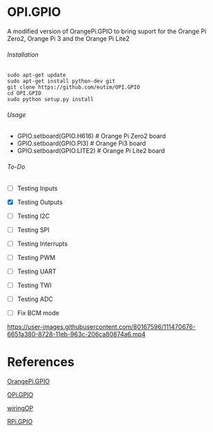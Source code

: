 # OPI.GPIO
A modified version of OrangePi.GPIO to bring suport for the Orange Pi Zero2, Orange Pi 3 and the Orange Pi Lite2

###### Installation 

```
sudo apt-get update
sudo apt-get install python-dev git
git clone https://github.com/eutim/OPI.GPIO
cd OPI.GPIO
sudo python setup.py install
```
###### Usage
* GPIO.setboard(GPIO.H616) # Orange Pi Zero2 board
* GPIO.setboard(GPIO.PI3) # Orange Pi3 board
* GPIO.setboard(GPIO.LITE2) # Orange Pi Lite2 board

###### To-Do

- [ ] Testing Inputs
- [x] Testing Outputs
- [ ] Testing I2C
- [ ] Testing SPI
- [ ] Testing Interrupts
- [ ] Testing PWM
- [ ] Testing UART
- [ ] Testing TWI
- [ ] Testing ADC
- [ ] Fix BCM mode


https://user-images.githubusercontent.com/80167596/111470676-6651a380-8728-11eb-963c-206ca80874a6.mp4


# References
[OrangePi.GPIO](https://github.com/Jeremie-C/OrangePi.GPIO)

[OPi.GPIO](https://github.com/rm-hull/OPi.GPIO)

[wiringOP](https://github.com/orangepi-xunlong/wiringOP)

[RPi.GPIO](https://pypi.org/project/RPi.GPIO/)

